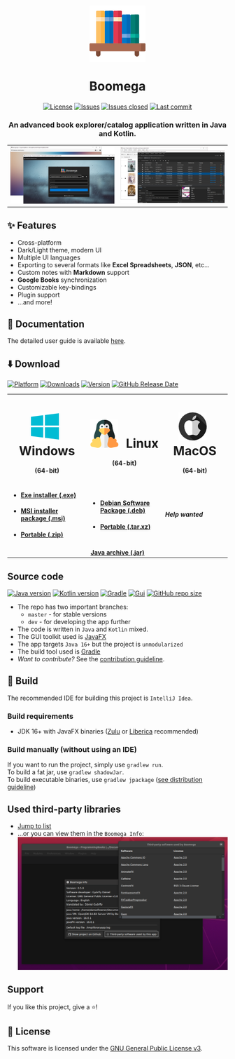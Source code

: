 <p align="center">
  <img align="center" src="img/logo.png" alt="Boomega icon">
  <h1 align="center">Boomega</h1>
</p>

<p align="center">
    <a href="LICENSE"><img align="center" alt="License" src="https://img.shields.io/github/license/DansoftOwner/Boomega"></a>
    <a href="https://github.com/Dansoftowner/Boomega/issues"><img align="center" alt="Issues" src="https://img.shields.io/github/issues/DansoftOwner/Boomega"></a>
    <a href="https://github.com/Dansoftowner/Boomega/issues"><img align="center" alt="Issues closed" src="https://img.shields.io/github/issues-closed/Dansoftowner/Boomega"></a>
    <a href="https://github.com/Dansoftowner/Boomega/commits/dev"><img align="center" alt="Last commit" src="https://img.shields.io/github/last-commit/Dansoftowner/Boomega"></a>
</p>

<h3 align="center">An advanced book explorer/catalog application written in Java and Kotlin.</h3>

<table style="width: 100%; border: none;">
<tr>
<td>
    <img src="img/login-activity-preview.png">
</td>

<td>
    <img src="img/main-activity-preview.png">
</td>
</tr>
</table>

## :sparkles: Features

* Cross-platform
* Dark/Light theme, modern UI
* Multiple UI languages
* Exporting to several formats like **Excel Spreadsheets**, **JSON**, etc...
* Custom notes with **Markdown** support
* **Google Books** synchronization
* Customizable key-bindings
* Plugin support
* ...and more!

## :page_facing_up: Documentation

The detailed user guide is available [here](USER_GUIDE.md).

## :arrow_down: Download
[![Platform](https://img.shields.io/badge/platform-windows%20%7C%20macos%20%7C%20linux-lightgrey?logo=linux&logoColor=white)]()
[![Downloads](https://img.shields.io/github/downloads/DansoftOwner/Boomega/total)](https://github.com/Dansoftowner/Boomega/releases)
[![Version](https://img.shields.io/github/v/release/Dansoftowner/Boomega?include_prereleases)](https://github.com/Dansoftowner/Boomega/releases)
[![GitHub Release Date](https://img.shields.io/github/release-date-pre/Dansoftowner/Boomega?logo=googlecalendar&logoColor=white)](https://github.com/Dansoftowner/Boomega/releases)

<table>

<tr>
  <td align="center">
        <b>
          <h1>
            <img style="margin-right: 10px" src="img/windows.png" alt="">
            Windows
          </h1>
        </b>
        <p><b>(64-bit)</b></p>
  </td>

  <td align="center"> 
      <b>
          <h1>
            <img style="margin-right: 10px" src="img/linux.png" alt="">
            Linux
          </h1>
        </b>
      <p><b>(64-bit)</b></p>
  </td>

  <td align="center">
        <b>
          <h1>
            <img style="margin-right: 10px" src="img/mac.png" alt="">
            MacOS 
          </h1>
        </b>
        <p><b>(64-bit)</b></p>
  </td>

</tr>

<tr>

  <td>

<b>

  <ul>
      <li>
        <h4>
           <a href="https://github.com/Dansoftowner/Boomega/releases/download/v0.7.5/Boomega-0.7.5-win.exe">Exe installer (.exe)</a>
        </h4>
      </li>
      <li>
          <h4>
            <a href="https://github.com/Dansoftowner/Boomega/releases/download/v0.7.5/Boomega-0.7.5-win.msi">MSI installer package (.msi)</a>
          </h4>
      </li>
      <li>
        <h4>
           <a href="https://github.com/Dansoftowner/Boomega/releases/download/v0.7.5/Boomega-0.7.5-win.zip">Portable (.zip)</a>
        </h4>
      </li>
  </ul>

</b>
  </td>

  <td>
<b>
   <ul>
        <li>
          <h4>
            <a href="https://github.com/Dansoftowner/Boomega/releases/download/v0.7.5/boomega_0.7.5-1_amd64-linux.deb">Debian Software Package (.deb)</a>
          </h4>
        </li>
        <li>
          <h4>
             <a href="https://github.com/Dansoftowner/Boomega/releases/download/v0.7.5/Boomega-0.7.5-linux.tar.xz">Portable (.tar.xz)</a>
          </h4>
        </li>
   </ul>
</b>
  </td>

  <td>

  <p><b><i>Help wanted</i></b></p>

  </td>

</tr>

<tr>

  <td align="center" colspan="3">
    <b><a href="https://github.com/Dansoftowner/Boomega/releases/download/v0.7.5/Boomega-0.7.5-all.jar">Java archive (.jar)</a></b>
  </td>

</tr>
</table>

## Source code
[![Java version](https://img.shields.io/badge/java-16-orange?logo=java&logoColor=white)](https://jdk.java.net/16/)
[![Kotlin version](https://img.shields.io/badge/kotlin-1.5-purple?logo=kotlin&logoColor=white)](https://kotlinlang.org/)
[![Gradle](https://img.shields.io/badge/gradle-7.0-green?logo=gradle&logoColor=white)](https://gradle.org/)
[![Gui](https://img.shields.io/badge/gui-javafx-blue)](https://openjfx.io/)
[![GitHub repo size](https://img.shields.io/github/repo-size/Dansoftowner/Boomega)](https://github.com/Dansoftowner/Boomega)

* The repo has two important branches:
  * `master` - for stable versions
  * `dev` - for developing the app further
* The code is written in `Java` and `Kotlin` mixed.
* The GUI toolkit used is [JavaFX](https://openjfx.io/)
* The app targets `Java 16+` but the project is `unmodularized`
* The build tool used is [Gradle](https://gradle.org/)
* _Want to contribute?_ See the [contribution guideline](CONTRIBUTING.md).

## :hammer: Build
The recommended IDE for building this project is `IntelliJ Idea`.

### Build requirements
* JDK 16+ with JavaFX binaries ([Zulu](https://www.azul.com/downloads/zulu-community/?package=jdk-fx) or [Liberica](https://bell-sw.com/pages/libericajdk/) recommended)

### Build manually (without using an IDE)
If you want to run the project, simply use `gradlew run`. <br/>
To build a fat jar, use `gradlew shadowJar`. <br/>
To build executable binaries, use `gradlew jpackage` ([see distribution guideline](distribution/DISTRIBUTION_GUIDELINE.md))

## Used third-party libraries
* [Jump to list](USED_LIBRARIES.md)
* ...or you can view them in the `Boomega Info`:<br>
  ![Viewing third-party libraries in the app](img/BoomegaThirdPartyInfo.png)


## Support

If you like this project, give a :star:!

## :page_facing_up: License
This software is licensed under the [GNU General Public License v3](https://en.wikipedia.org/wiki/GNU_General_Public_License).